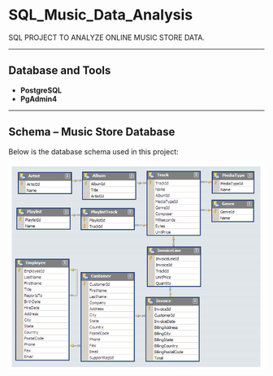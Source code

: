 # SQL_Music_Data_Analysis

SQL PROJECT TO ANALYZE ONLINE MUSIC STORE DATA.

---

## Database and Tools
- **PostgreSQL**
- **PgAdmin4** 

---

## Schema – Music Store Database
Below is the database schema used in this project:

![Music Database Schema](MusicDatabaseSchema.png)
  







